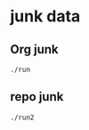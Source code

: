 # junk data

## Org junk
<div class="copy-box">
  <pre><code>./run</code></pre>
</div>

## repo junk
<div class="copy-box">
  <pre><code>./run2</code></pre>
</div>
